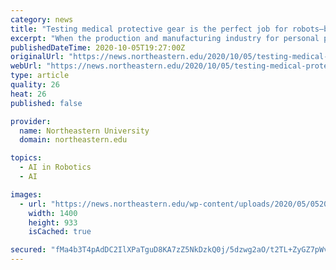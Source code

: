 ```yaml
---
category: news
title: "Testing medical protective gear is the perfect job for robots–but not without the help of humans."
excerpt: "When the production and manufacturing industry for personal protective equipment encountered a bottled neck because of the COVID-19 pandemic, Taskin Padir, an associate professor of electrical and computer engineering,"
publishedDateTime: 2020-10-05T19:27:00Z
originalUrl: "https://news.northeastern.edu/2020/10/05/testing-medical-protective-gear-is-the-perfect-job-for-robots-but-not-without-the-help-of-humans/"
webUrl: "https://news.northeastern.edu/2020/10/05/testing-medical-protective-gear-is-the-perfect-job-for-robots-but-not-without-the-help-of-humans/"
type: article
quality: 26
heat: 26
published: false

provider:
  name: Northeastern University
  domain: northeastern.edu

topics:
  - AI in Robotics
  - AI

images:
  - url: "https://news.northeastern.edu/wp-content/uploads/2020/05/052020_MM_Reuss_Landgrebe_018.jpg"
    width: 1400
    height: 933
    isCached: true

secured: "fMa4b3T4pAdDC2IlXPaTguD8KA7zZ5NkDzkQ0j/5dzwg2aO/t2TL+ZyGZ7pWvK3fpLz2gsAKFhy0hfLkjur+1kXSOgomgq/0texf5B1WK0ZrzHlNtxR8pcxkq2VXNPpwRXd7ZY+mUvbcH8PXxms2uczVxjrVTu5mX3mq5ys9SYW/kvjkkDAngKJHumvTcnZGTPTOATcEh4SrxRyqpePhENCrQOaJLc7+vmn5IHGTSk+0mAqvbRzvQtGOxb3MADf5CK23oFvvTbVCJtvR+LGqIIZWUJdvdmZxJbDmXfPdSch0JXzXFf3pDGdXiE1Fw4gPG+Mv//nT14atGEFtEbUwmzzq+EbtVbP2g9bbtddb9KU=;RYBCHnAF0aR88zyEtJAdwA=="
---
```



